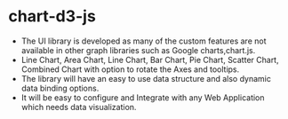 # chart-d3-js

* The UI library is developed as many of the custom features are not available in other graph libraries such as Google charts,chart.js.
* Line Chart, Area Chart, Line Chart, Bar Chart, Pie Chart, Scatter Chart, Combined Chart with option to rotate the Axes and tooltips. 
* The library will have an easy to use data structure and also dynamic data binding options. 
* It will be easy to configure and Integrate with any Web Application which needs data visualization.
